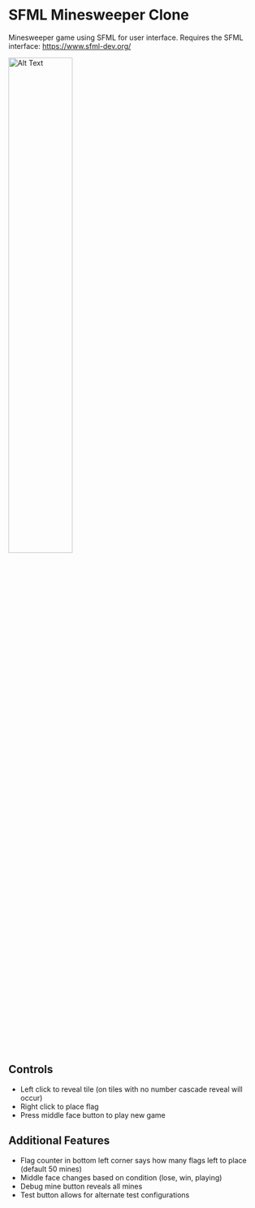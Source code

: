 # SFML Minesweeper Clone

Minesweeper game using SFML for user interface. Requires the SFML interface: https://www.sfml-dev.org/

<img src="https://github.com/user-attachments/assets/88de8c41-a779-4421-8dac-94645edff584" alt="Alt Text" style="width:50%; height:auto;">

## Controls
- Left click to reveal tile (on tiles with no number cascade reveal will occur)
- Right click to place flag
- Press middle face button to play new game

## Additional Features
- Flag counter in bottom left corner says how many flags left to place (default 50 mines)
- Middle face changes based on condition (lose, win, playing)
- Debug mine button reveals all mines
- Test button allows for alternate test configurations


